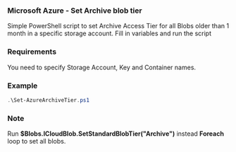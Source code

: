 ### Microsoft Azure - Set Archive blob tier
Simple PowerShell script to set Archive Access Tier for all Blobs older than 1 month in a specific storage account. Fill in variables and run the script
### Requirements
You need to specify Storage Account, Key and Container names.
### Example
```powershell
.\Set-AzureArchiveTier.ps1
```
### Note
Run **$Blobs.ICloudBlob.SetStandardBlobTier("Archive")** instead **Foreach** loop to set all blobs.